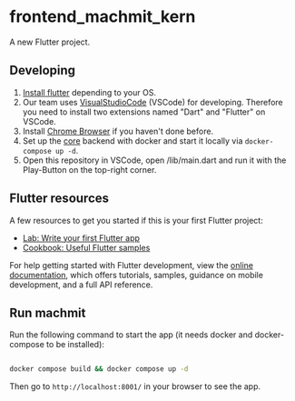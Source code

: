 # frontend_machmit_kern

A new Flutter project.

## Developing


1. [Install flutter](https://docs.flutter.dev/get-started/install) depending to your OS.
2. Our team uses [VisualStudioCode](https://code.visualstudio.com/) (VSCode) for developing. Therefore you need to install two extensions named "Dart" and "Flutter" on VSCode.
3. Install [Chrome Browser](https://www.google.com/chrome/) if you haven't done before.
4. Set up the [core](https://github.com/MILA-Wien/machmit-kern-backend) backend with docker and start it locally via `docker-compose up -d`.
5. Open this repository in VSCode, open /lib/main.dart and run it with the Play-Button on the top-right corner.

## Flutter resources

A few resources to get you started if this is your first Flutter project:

- [Lab: Write your first Flutter app](https://docs.flutter.dev/get-started/codelab)
- [Cookbook: Useful Flutter samples](https://docs.flutter.dev/cookbook)

For help getting started with Flutter development, view the
[online documentation](https://docs.flutter.dev/), which offers tutorials,
samples, guidance on mobile development, and a full API reference.

## Run machmit

Run the following command to start the app (it needs docker and docker-compose to be installed):

```bash

docker compose build && docker compose up -d
```
Then go to `http://localhost:8001/` in your browser to see the app.